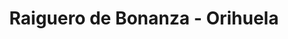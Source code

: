 ---
title: Raiguero de Bonanza - Orihuela
url: /raiguero-de-bonanza-orihuela/
latitude: 38.089
longitude: -0.975
---